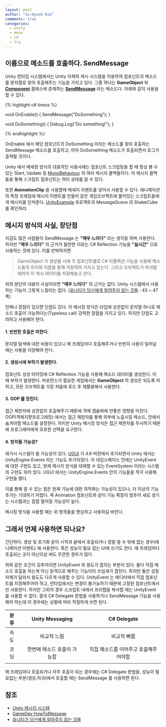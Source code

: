 ```yaml
---
layout: post
author: "Su-Hyeok Kim"
comments: true
categories:
  - unity
  - mono
  - c#
  - try
---
```


## 이름으로 메소드를 호출하다. SendMessage

Unity 런타임 시스템에서는 Unity 자체의 캐시 시스템을 이용하여 컴포넌트의 메소드를 문자열로 찾아 호출해주는 기능을 가지고 있다. 그중 하나는 __GameObject__ 와 [__Component__](https://docs.unity3d.com/ScriptReference/Component.html) 클래스에 존재하는 [__SendMessage__](https://docs.unity3d.com/kr/current/ScriptReference/GameObject.SendMessage.html) 라는 메소드다. 아래와 같이 사용을 할 수 있다.

{% highlight c# lineos %}

void OnEnable()
{
  SendMessage("DoSomething");
}

void DoSomething()
{
  Debug.Log("Do something!");
}

{% endhighlight %}

OnEnable 에서 해당 컴포넌트의 DoSomething 이라는 메소드를 찾아 호출하는 SendMessage 메소드를 호출하고, 아마 DoSomething 메소드가 호출되면서 로그가 출력될 것이다.

Unity 에서 메세징 방식의 대표적인 사용사례는 컴포넌트 스크립팅을 할 때 항상 볼 수 있는 Start, Update 등 [MonoBehaviour](https://docs.unity3d.com/ScriptReference/MonoBehaviour.html) 의 여러 메시지 콜백들이다. 저 메시지 콜백들을 통해 스크립트 컴포넌트는 여러 상태를 알 수 있다.
<!-- more -->
또한 __AnimationClip__ 을 사용할때 메세지 이벤트를 넣어서 사용할 수 있다. 애니메이션의 특정 프레임에 메시지 이벤트를 만들어 같은 게임오브젝트에 붙어있는 스크립트들에게 메시지를 던져준다. [UnityExample](https://github.com/hrmrzizon/UnityExample) 프로젝트의 MessageScene 의 ShakeCube 를 확인하라.

## 메시지 방식의 사실, 장단점

지금도 많은 사람들이 SendMessage 는 __"매우 느리다"__ 라는 생각을 하며 사용한다. 하지만 __"매우 느리다"__ 의 근거가 될만한 이유는 C# Reflection 기능을 __"실시간"__ 으로 사용하는 것에 있다. 이를 반박하자면

> GameObject 가 생성될 시에 각 컴포넌트별로 C# 리플렉션 기능을 사용해 메소드들의 위치와 이름을 함께 저장하여 가지고 있는다. 그리고 오브젝트가 파괴될 때까지 이 캐시 데이터를 저장해놓고 쓴다.

위의 문단의 내용이 사실이라면 __"매우 느리다"__ 의 근거는 없다. Unity 시스템에서 사용하는 기능이 그렇게 느릴리는 없다. ([유니티가 당신에게 알려주지 않는 것들](https://www.slideshare.net/MrDustinLee/ss-27739454) : 43 ~ 47쪽)

언제나 장점이 있으면 단점도 있다. 이 메시징 방식은 타입에 상관없이 문자열 하나로 메소드 호출이 가능하다는(Typeless call) 강력한 장점을 가지고 있다. 하지만 단점도 고려하고 사용해야 한다.

#### 1. 빈번한 호출은 피한다.

문자열 탐색에 대한 비용이 있으니 매 프레임마다 호출해주거나 빈번히 사용이 일어날 때는 사용을 지양해야 한다.

#### 2. 생성시에 부하가 발생한다.

컴포넌트 성성 타이밍에 C# Reflection 기능을 사용해 메소드 데이터를 생성한다. 이 때 부하가 발생한다. 퍼포먼스가 필요한 게임에서는 __GameObject__ 의 생성은 되도록 피하고, 모든 오브젝트를 가장 처음에 로드 후 재활용해서 사용한다.

#### 3. OOP 를 망친다.

접근 제한자에 상관없이 호출해주기 때문에 객체 캡슐화에 안좋은 영향을 미친다. OOP(객체지향프로그래밍) 에서는 접근 제한자를 통해 외부에 노출시킬 메소드, 안에서 숨겨야할 메소드를 설정한다. 하지만 Unity 메시징 방식은 접근 제한자를 무시하기 때문에 프로그래머에게 모호한 선택을 요구한다.

#### 4. 방치될 가능성?

레거시 시스템이 될 가능성이 있다. [UGUI](https://bitbucket.org/Unity-Technologies/ui) 가 4.6 버젼에서 추가되면서 Unity 에서는 UnityEngine.Events 라는 기능도 추가되었다. 이 네임스페이스 안에는 UnityEvent 에 대한 구현도 있고, 현재 메시지 방식을 대체할 수 있는 EventSystem 이라는 시스템의 구현도 되어 있다. UGUI 에서는 UnityEngine.Events 안의 기능들을 적극 사용해 구현을 했다.

이를 통해 알 수 있는 점은 현재 기능에 대한 최적화는 가능성이 있으나, 더 이상의 기능 추가는 기대하기 어렵다. 즉 Animation 컴포넌트와 같이 기능 확장이 멈추어 새로 생기는 시스템과는 점점 멀어질 가능성이 높다.

메시징 방식을 사용할 때는 위 항목들을 명심하고 사용하길 바란다.

## 그래서 언제 사용하면 되나요?

간단하다. 생성 및 초기화 같이 시작과 끝에서 호출되거나 정말 쓸 수 밖에 없는 경우(애니메이션 이벤트) 에 사용한다. 혹은 성능이 필요 없는 UI에 쓰기도 한다. 매 프레임마다 호출되는 곳이 아닌이상 써도 무관한 경우가 많다.

위와 같은 조건이 갖추어지면 UnityEvent 와 용도가 겹치는 부분이 있다. 둘다 직접 메소드 호출을 하는게 아닌 원격으로 해주는 기능이라 쓰임새가 겹친다. 하지만 둘은 성질 자체가 달라서 용도도 다르게 사용할 수 있다. UnityEvent 는 에디터에서 직접 컴포넌트를 지정해주어야 하고, 런타임에서는 변경이 불가능하기 때문에 고정된 컴포넌트에서만 사용한다. 하지만 그외의 경우 스크립트 내에서 프리팹을 복사할 때는 UnityEvent 를 사용할 수 없다. 결국 C# Delegate 문법을 사용하거나 SendMessage 기능을 사용해야 하는데 이 경우에는 상황에 따라 적절하게 쓰면 된다.

| 분류 | | Unity Messaging | | C# Delegate |
| :-----: | :-----: | :-----: | :-----: | :-----: |
| 속도 | | 비교적 느림 | | 비교적 빠름 |
| 코딩 | | 한번에 메소드 호출이 가능함 | | 직접 메소드를 이어주고 호출해주어야함 |
| | | | | |

매 프레임마다 호출되거나 자주 호출이 되는 경우에는 C# Delegate 문법을, 성능이 필요없는 부분(생성,파괴)에서 호출할 때는 SendMessage 를 사용하면 된다.

## 참조

- [Unity 메시지 시스템](https://docs.unity3d.com/kr/current/Manual/MessagingSystem.html)
- [GameDev HowToMessage](http://gamedev.stackexchange.com/questions/120327/how-to-send-an-interface-message)
- [유니티가 당신에게 알려주지 않는 것들](https://www.slideshare.net/MrDustinLee/ss-27739454)
